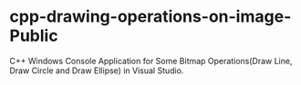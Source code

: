 # cpp-drawing-operations-on-image-Public

C++ Windows Console Application for Some Bitmap Operations(Draw Line, Draw Circle and Draw Ellipse) in Visual Studio.
